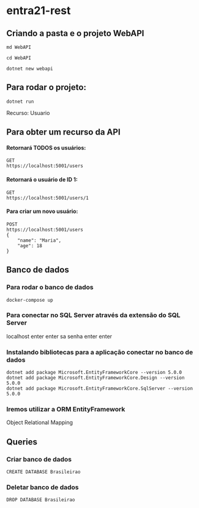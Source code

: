 # entra21-rest

## Criando a pasta e o projeto WebAPI
```
md WebAPI
```
```
cd WebAPI
```
```
dotnet new webapi
```

## Para rodar o projeto:
```
dotnet run
```

Recurso: Usuario
## Para obter um recurso da API
#### Retornará TODOS os usuários:
```
GET
https://localhost:5001/users
```

#### Retornará o usuário de ID 1:
```
GET
https://localhost:5001/users/1
```

#### Para criar um novo usuário:
```
POST
https://localhost:5001/users
{
    "name": "Maria",
    "age": 18
}
```

## Banco de dados

### Para rodar o banco de dados
```
docker-compose up
```

### Para conectar no SQL Server através da extensão do SQL Server
localhost
enter
enter
sa
senha
enter
enter

### Instalando bibliotecas para a aplicação conectar no banco de dados
```
dotnet add package Microsoft.EntityFrameworkCore --version 5.0.0
dotnet add package Microsoft.EntityFrameworkCore.Design --version 5.0.0
dotnet add package Microsoft.EntityFrameworkCore.SqlServer --version 5.0.0
```

### Iremos utilizar a ORM EntityFramework
Object
Relational
Mapping

## Queries
### Criar banco de dados
```
CREATE DATABASE Brasileirao
```
### Deletar banco de dados
```
DROP DATABASE Brasileirao
```